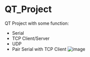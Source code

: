 # QT_Project
QT Project with some function:
- Serial
- TCP Client/Server
- UDP
- Pair Serial with TCP Client
![image](https://github.com/tranhien1612/QT_Project/assets/69721832/b90a8c07-5bdd-4fad-b590-f6638bc5a8e2)

